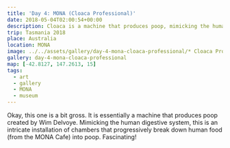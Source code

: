 ```yaml
---
title: 'Day 4: MONA (Cloaca Professional)'
date: 2018-05-04T02:00:54+00:00
description: Cloaca is a machine that produces poop, mimicking the human digestive system.
trip: Tasmania 2018
place: Australia
location: MONA
image: ../../assets/gallery/day-4-mona-cloaca-professional/* Cloaca Professional, entire chain.jpeg
gallery: day-4-mona-cloaca-professional
map: [-42.8127, 147.2613, 15]
tags:
  - art
  - gallery
  - MONA
  - museum
---
```


Okay, this one is a bit gross. It is essentially a machine that produces poop created by Wim Delvoye. Mimicking the human digestive system, this is an intricate installation of chambers that progressively break down human food (from the MONA Cafe) into poop. Fascinating!
